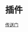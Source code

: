# 插件

[传送门](https://www.bilibili.com/video/BV1G24y177Um?p=6&vd_source=64709a8217a1bbd540960dd246f1356a)

